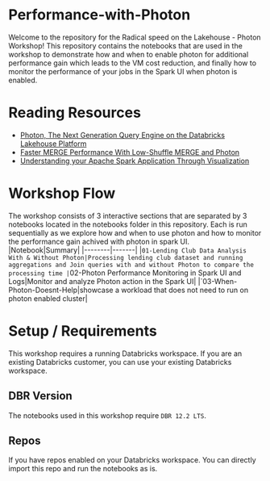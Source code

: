 # Performance-with-Photon


Welcome to the repository for the Radical speed on the Lakehouse - Photon Workshop!
This repository contains the notebooks that are used in the workshop to demonstrate how and when to enable photon for additional performance gain which leads to the VM cost reduction, and finally how to monitor the performance of your jobs in the Spark UI when photon is enabled. 


# Reading Resources

* [Photon, The Next Generation Query Engine on the Databricks Lakehouse Platform](https://www.databricks.com/blog/2021/06/17/announcing-photon-public-preview-the-next-generation-query-engine-on-the-databricks-lakehouse-platform.html)
* [Faster MERGE Performance With Low-Shuffle MERGE and Photon](https://www.databricks.com/blog/2022/10/17/faster-merge-performance-low-shuffle-merge-and-photon.html)
* [Understanding your Apache Spark Application Through Visualization](https://www.databricks.com/blog/2015/06/22/understanding-your-spark-application-through-visualization.html)

# Workshop Flow

The workshop consists of 3 interactive sections that are separated by 3 notebooks located in the notebooks folder in this repository. Each is run sequentially as we explore how and when to use photon and how to monitor the performance gain achived with photon in spark UI.
|Notebook|Summary|
|--------|-------|
|`01-Lending Club Data Analysis With & Without Photon|Processing lending club dataset and running aggregations and Join queries with and without Photon to compare the processing time
|`02-Photon Performance Monitoring in Spark UI and Logs|Monitor and analyze Photon action in the Spark UI|
|`03-When-Photon-Doesnt-Help|showcase a workload that does not need to run on photon enabled cluster|



# Setup / Requirements

This workshop requires a running Databricks workspace. If you are an existing Databricks customer, you can use your existing Databricks workspace. 

## DBR Version

The notebooks used in this workshop require `DBR 12.2 LTS`.

## Repos

If you have repos enabled on your Databricks workspace. You can directly import this repo and run the notebooks as is.
